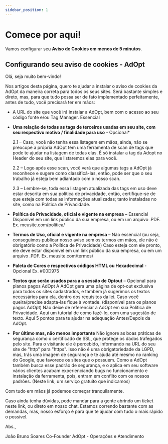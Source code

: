 ```yaml
---
sidebar_position: 1
---
```


# Comece por aqui!

Vamos configurar seu **Aviso de Cookies em menos de 5 minutos**.

## Configurando seu aviso de cookies - AdOpt


Olá, seja muito bem-vindo!


Nos artigos desta página, quero te ajudar a instalar o aviso de cookies da AdOpt da maneira correta para todos os seus sites. Será bastante simples e direto, mas, para que tudo possa ser de fato implementado perfeitamente, antes de tudo, você precisará ter em mãos:


- A URL do site que você irá instalar a AdOpt, bem com o acesso ao seu código fonte e/ou Tag Manager. Essencial

- **Uma relação de todas as tags de terceiros usadas em seu site, com seu respectivo motivo / finalidade para uso** - Opcional*

    2.1 – Caso, você não tenha essa listagem em mãos, ainda, não se preocupe a própria AdOpt tem uma ferramenta de scan de tags que pode te ajudar na listagem de todas elas. É só instalar a tag da Adopt no Header do seu site, que listaremos elas para você.

    2.2 – Logo após esse scan, você verá que algumas tags a AdOpt já reconhece e sugere como classificá-las, então, pode ser que o seu trabalho já esteja bem adiantado com o nosso scan.
    
    2.3 – Lembre-se, toda essa listagem atualizada das tags em uso deve estar descrita em sua política de privacidade, então, certifique-se de que esteja com todas as informações atualizadas; tanto instaladas no site, como na Política de Privacidade.

- **Política de Privacidade, oficial e vigente na empresa** – Essencial
Disponível em um link público da sua empresa, ou em um arquivo .PDF.
Ex. meusite.com/politica/

- **Termos de Uso, oficial e vigente na empresa** – Não essencial
(ou seja, conseguimos publicar nosso aviso sem os termos em mãos, ele não é obrigatório como a Política de Privacidade)
Caso esteja com ele pronto, ele deve estar disponível em um link público da sua empresa, ou em um arquivo .PDF.
Ex. meusite.com/termos/

- **Paleta de Cores e respectivos códigos HTML ou Hexadecimal** - Opcional
Ex. #00D975

- **Textos que serão usados para a a sessão de Optout** – Opcional para planos pagos AdOpt
 A AdOpt gera uma página de opt-out exclusiva para todos os sites cadastrados, e também já sugerimos os textos necessários para ela, dentro dos requisitos da lei. Caso você queira/precise adapta-las fique à vontade.
(disponível para os planos pagos AdOpt)
Não deixe de referenciar a AdOpt em sua Política de Privacidade.
 Aqui um tutorial de como fazê-lo, com uma sugestão de texto.
 Aqui 5 pontos para te ajudar na adequação Antes/Depois da AdOpt. 

- **Por último mas, não menos importante**
Não ignore as boas práticas de segurança como o certificado de SSL, que protege os dados trafegados pelo site. Para o visitante ele é percebido, informando na URL do seu site de "http" para "https". 
Isso não é uma obrigatoriedade da LGPD, mas, trás uma imagem de segurança e te ajuda até mesmo no ranking do Google, que favorece os sites que o possuem. Como a AdOpt também busca esse padrão de segurança, e o aplica em seu software vários clientes acabam experienciando bugs no funcionamento e instalação da ferramenta, pois, entram em conflito com os nossos padrões. (Neste link, um serviço gratuito que indicamos)

Com tudo em mãos já podemos começar tranquilamente.


Caso ainda tenha dúvidas, pode mandar para a gente abrindo um ticket neste link, ou direto em nosso chat. Estamos correndo bastante com as demandas, mas, nosso esforço é para que te ajudar com tudo o mais rápido o possível.

Abs.,

João Bruno Soares
Co-Founder AdOpt - Operações e Atendimento